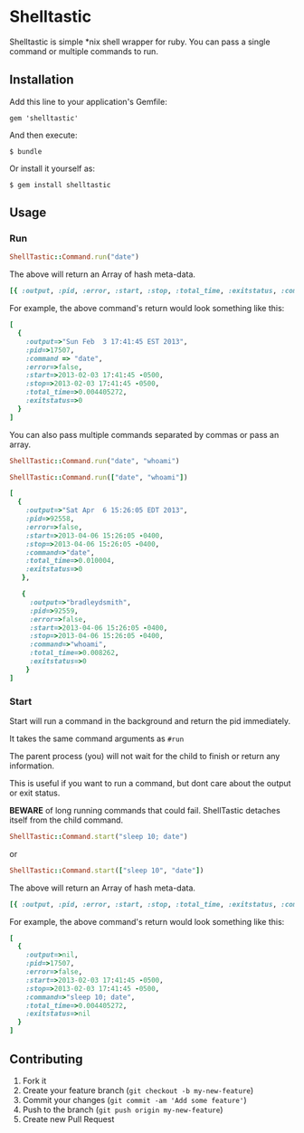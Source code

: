 # Shelltastic
Shelltastic is simple *nix shell wrapper for ruby.  You can pass a single command or multiple commands to run.

## Installation

Add this line to your application's Gemfile:

    gem 'shelltastic'

And then execute:

    $ bundle

Or install it yourself as:

    $ gem install shelltastic

## Usage

### Run 

 ```ruby
ShellTastic::Command.run("date")
```

The above will return an Array of hash meta-data.

```ruby 
[{ :output, :pid, :error, :start, :stop, :total_time, :exitstatus, :command }]
```

For example, the above command's return would look something like this:

```ruby
[
  {
    :output=>"Sun Feb  3 17:41:45 EST 2013", 
    :pid=>17507, 
    :command => "date",
    :error=>false, 
    :start=>2013-02-03 17:41:45 -0500, 
    :stop=>2013-02-03 17:41:45 -0500, 
    :total_time=>0.004405272, 
    :exitstatus=>0
  }
]
```

You can also pass multiple commands separated by commas or pass an array.

```ruby
ShellTastic::Command.run("date", "whoami")
```

```ruby
ShellTastic::Command.run(["date", "whoami"])
```

```ruby
[
  {
    :output=>"Sat Apr  6 15:26:05 EDT 2013", 
    :pid=>92558, 
    :error=>false, 
    :start=>2013-04-06 15:26:05 -0400, 
    :stop=>2013-04-06 15:26:05 -0400, 
    :command=>"date", 
    :total_time=>0.010004, 
    :exitstatus=>0
   }, 

   {
     :output=>"bradleydsmith", 
     :pid=>92559, 
     :error=>false, 
     :start=>2013-04-06 15:26:05 -0400, 
     :stop=>2013-04-06 15:26:05 -0400, 
     :command=>"whoami", 
     :total_time=>0.008262, 
     :exitstatus=>0
    }
]
```

### Start
Start will run a command in the background and return the pid immediately.

It takes the same command arguments as `#run`

The parent process (you) will not wait for the child to finish or return any information.

This is useful if you want to run a command, but dont care about the output or exit status.

__BEWARE__ of long running commands that could fail. ShellTastic detaches itself from the child command.



```ruby
ShellTastic::Command.start("sleep 10; date")
```
or

```ruby
ShellTastic::Command.start(["sleep 10", "date"])
```

The above will return an Array of hash meta-data.

```ruby 
[{ :output, :pid, :error, :start, :stop, :total_time, :exitstatus, :command }]
```

For example, the above command's return would look something like this:

```ruby
[
  { 
    :output=>nil, 
    :pid=>17507, 
    :error=>false, 
    :start=>2013-02-03 17:41:45 -0500, 
    :stop=>2013-02-03 17:41:45 -0500, 
    :command=>"sleep 10; date", 
    :total_time=>0.004405272, 
    :exitstatus=>nil
  }
]
```


## Contributing

1. Fork it
2. Create your feature branch (`git checkout -b my-new-feature`)
3. Commit your changes (`git commit -am 'Add some feature'`)
4. Push to the branch (`git push origin my-new-feature`)
5. Create new Pull Request
